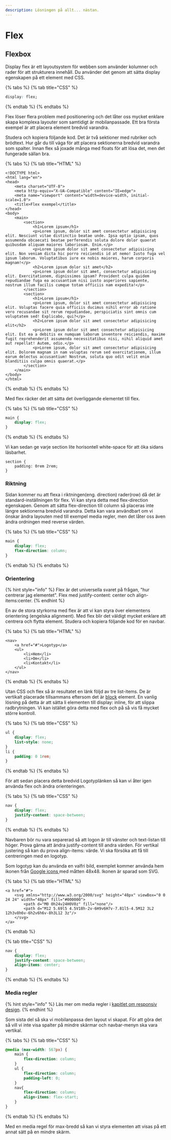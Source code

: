 ```yaml
---
description: Lösningen på allt... nästan.
---
```


# Flex

## Flexbox

Display flex är ett layoutsystem för webben som använder kolumner och rader för att strukturera innehåll. Du använder det genom att sätta display egenskapen på ett element med CSS.

{% tabs %}
{% tab title="CSS" %}
```css
display: flex;
```
{% endtab %}
{% endtabs %}

Flex löser flera problem med positionering och det låter oss mycket enklare skapa komplexa layouter som samtidigt är mobilanpassade. Ett bra första exempel är att placera element bredvid varandra.

Studera och kopiera följande kod. Det är två sektioner med rubriker och brödtext. Hur går du till väga för att placera sektionerna bredvid varandra som spalter. Innan flex så joxade många med floats för att lösa det, men det fungerade sällan bra.

{% tabs %}
{% tab title="HTML" %}
```markup
<!DOCTYPE html>
<html lang="en">
<head>
    <meta charset="UTF-8">
    <meta http-equiv="X-UA-Compatible" content="IE=edge">
    <meta name="viewport" content="width=device-width, initial-scale=1.0">
    <title>Flex exempel</title>
</head>
<body>
    <main>
        <section>
            <h1>Lorem ipsum</h1>
            <p>Lorem ipsum, dolor sit amet consectetur adipisicing elit. Nesciunt vitae distinctio beatae unde. Ipsa optio ipsam, quos assumenda obcaecati beatae perferendis soluta dolore dolor quaerat quibusdam aliquam maiores laboriosam. Enim.</p>
            <p>Lorem ipsum dolor sit amet consectetur adipisicing elit. Non veniam dicta hic porro reiciendis id at nemo! Iusto fuga vel ipsum laborum. Voluptatibus iure ex nobis maiores, harum corporis magnam!</p>
            <h2>Lorem ipsum dolor sit amet</h2>
            <p>Lorem ipsum dolor sit amet, consectetur adipisicing elit. Exercitationem, dignissimos ipsam? Provident culpa quidem repudiandae fuga ea accusantium nisi iusto asperiores sapiente, nostrum illum facilis cumque totam officiis nam expedita!</p>
        </section>
        <section>
            <h1>Lorem ipsum</h1>
            <p>Lorem ipsum, dolor sit amet consectetur adipisicing elit. Voluptas facere quia officiis ducimus nihil error ab ratione vero recusandae sit rerum repudiandae, perspiciatis sint omnis cum voluptatem sed! Explicabo, qui?</p>
            <h2>Lorem ipsum dolor sit amet consectetur adipisicing elit</h2>
            <p>Lorem ipsum dolor sit amet consectetur adipisicing elit. Est ea a debitis ex numquam laborum inventore reiciendis, maxime fugit reprehenderit assumenda necessitatibus nisi, nihil aliquid amet aut repellat! Autem, odio.</p>
            <p>Lorem ipsum, dolor sit amet consectetur adipisicing elit. Dolorem magnam in nam voluptas rerum sed exercitationem, illum earum delectus accusantium! Nostrum, soluta quo odit velit enim blanditiis culpa omnis quaerat.</p>
        </section>
    </main>
</body>
</html>
```
{% endtab %}
{% endtabs %}

Med flex räcker det att sätta det överliggande elementet till flex.

{% tabs %}
{% tab title="CSS" %}
```css
main {
    display: flex;
}
```
{% endtab %}
{% endtabs %}

Vi kan sedan ge varje section lite horisontell white-space för att öka sidans läsbarhet.

```text
section {
    padding: 0rem 2rem;
}
```

### Riktning

Sidan kommer nu att flexa i riktningen\(eng. direction\) rader\(row\) då det är standard-inställningen för flex. Vi kan styra detta med flex-direction egenskapen. Genom att sätta flex-direction till column så placeras inte längre sektionerna bredvid varandra. Detta kan vara användbart om vi önskar ändra layouten med till exempel media regler, men det låter oss även ändra ordningen med reverse värden.

{% tabs %}
{% tab title="CSS" %}
```css
main {
    display: flex;
    flex-direction: column;
}
```
{% endtab %}
{% endtabs %}

### Orientering

{% hint style="info" %}
Flex är det universella svaret på frågan, "hur centrerar jag elementet". Flex med justify-content: center och align-items:center. 
{% endhint %}

En av de stora styrkorna med flex är att vi kan styra över elementens orientering \(engelska alignment\). Med flex blir det väldigt mycket enklare att centrera och flytta element. Studera och kopiera följande kod för en navbar.

{% tabs %}
{% tab title="HTML" %}
```markup
<nav>
    <a href="#">Logotyp</a>
    <ul>
        <li>Hem</li>
        <li>Om</li>
        <li>Kontakt</li>
    </ul>
</nav>
```
{% endtab %}
{% endtabs %}

Utan CSS och flex så är resultatet en länk följd av tre list-items. De är vertikalt placerade tillsammans eftersom det är [block](../html/html-spraket.md#block-och-inline-element) element. En vanlig lösning på detta är att sätta li elementen till display: inline, för att slippa radbrytningen. Vi kan istället göra detta med flex och på så vis få mycket större kontroll.

{% tabs %}
{% tab title="CSS" %}
```css
ul {
    display: flex;
    list-style: none;
}
li {
    padding: 0 1rem;
}
```
{% endtab %}
{% endtabs %}

För att sedan placera detta bredvid Logotyplänken så kan vi åter igen använda flex och ändra orienteringen.

{% tabs %}
{% tab title="CSS" %}
```css
nav {
    display: flex;
    justify-content: space-between;
}
```
{% endtab %}
{% endtabs %}

Navbaren bör nu vara separerad så att logon är till vänster och text-listan till höger. Prova gärna att ändra justify-content till andra värden. För vertikal justering så kan du prova align-items: värde. Vi ska försöka att få till centreringen med en logotyp.

Som logotyp kan du använda en valfri bild, exemplet kommer använda hem ikonen från [Google icons ](https://fonts.google.com/icons)med måtten 48x48. Ikonen är sparad som SVG.

{% tabs %}
{% tab title="HTML" %}
```markup
<a href="#">
    <svg xmlns="http://www.w3.org/2000/svg" height="48px" viewBox="0 0 24 24" width="48px" fill="#000000">
        <path d="M0 0h24v24H0V0z" fill="none"/>
        <path d="M12 5.69l5 4.5V18h-2v-6H9v6H7v-7.81l5-4.5M12 3L2 12h3v8h6v-6h2v6h6v-8h3L12 3z"/>
    </svg>
</a>
```
{% endtab %}

{% tab title="CSS" %}
```css
nav {
    display: flex;
    justify-content: space-between;
    align-items: center;
}
```
{% endtab %}
{% endtabs %}

### Media regler

{% hint style="info" %}
Läs mer om media regler i [kapitlet om responsiv design](../design/responsiv-design.md).
{% endhint %}

Som sista del så ska vi mobilanpassa den layout vi skapat. För att göra det så vill vi inte visa spalter på mindre skärmar och navbar-menyn ska vara vertikal.

{% tabs %}
{% tab title="CSS" %}
```css
@media (max-width: 567px) {
    main {
        flex-direction: column;
    }
    ul {
        flex-direction: column;
        padding-left: 0;
    }
    nav{
        flex-direction: column;
        align-items: flex-start;
    }
}
```
{% endtab %}
{% endtabs %}

Med en media regel för max-bredd så kan vi styra elementen att visas på ett annat sätt på en mindre skärm.

